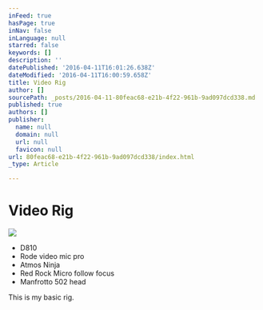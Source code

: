 ```yaml
---
inFeed: true
hasPage: true
inNav: false
inLanguage: null
starred: false
keywords: []
description: ''
datePublished: '2016-04-11T16:01:26.638Z'
dateModified: '2016-04-11T16:00:59.658Z'
title: Video Rig
author: []
sourcePath: _posts/2016-04-11-80feac68-e21b-4f22-961b-9ad097dcd338.md
published: true
authors: []
publisher:
  name: null
  domain: null
  url: null
  favicon: null
url: 80feac68-e21b-4f22-961b-9ad097dcd338/index.html
_type: Article

---
```

# Video Rig
![](https://the-grid-user-content.s3-us-west-2.amazonaws.com/a416d2a6-2222-443b-972e-428703b739b8.jpg)

* D810 
* Rode video mic pro
* Atmos Ninja
* Red Rock Micro follow focus
* Manfrotto 502 head

This is my basic rig.